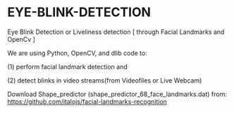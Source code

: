 # EYE-BLINK-DETECTION

Eye Blink Detection or Liveliness detection [ through Facial Landmarks and OpenCv ]



We are using Python, OpenCV, and dlib code to:

(1) perform facial landmark detection and 

(2) detect blinks in video streams(from Videofiles or Live Webcam)



Download Shape_predictor (shape_predictor_68_face_landmarks.dat) from: https://github.com/italojs/facial-landmarks-recognition
